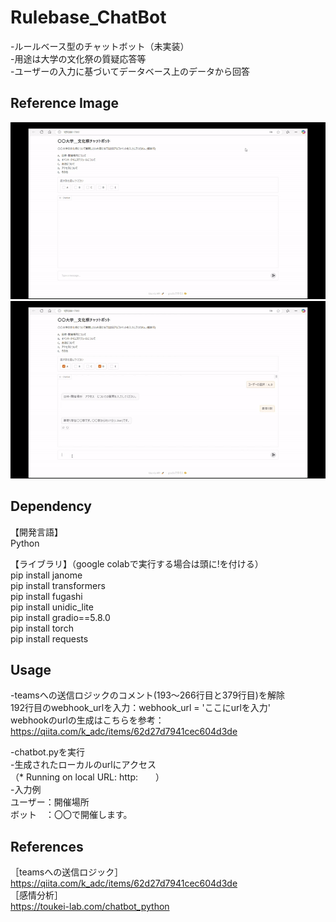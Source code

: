 # Rulebase_ChatBot
-ルールベース型のチャットボット（未実装）  
-用途は大学の文化祭の質疑応答等  
-ユーザーの入力に基づいてデータベース上のデータから回答

## Reference Image
![チャットボット参考１](https://github.com/tsm-ay7/Rulebase_ChatBot/blob/main/Readme/%E3%83%81%E3%83%A3%E3%83%83%E3%83%88%E3%83%9C%E3%83%83%E3%83%88%EF%BC%91.gif)
![チャットボット参考２](https://github.com/tsm-ay7/Rulebase_ChatBot/blob/main/Readme/%E3%83%81%E3%83%A3%E3%83%83%E3%83%88%E3%83%9C%E3%83%83%E3%83%88%EF%BC%92.gif)


## Dependency
【開発言語】  
Python  

【ライブラリ】（google colabで実行する場合は頭に!を付ける）  
pip install janome  
pip install transformers  
pip install fugashi  
pip install unidic_lite  
pip install gradio==5.8.0  
pip install torch  
pip install requests  


## Usage
-teamsへの送信ロジックのコメント(193～266行目と379行目)を解除  
192行目のwebhook_urlを入力：webhook_url = 'ここにurlを入力'  
webhookのurlの生成はこちらを参考：https://qiita.com/k_adc/items/62d27d7941cec604d3de  


-chatbot.pyを実行  
-生成されたローカルのurlにアクセス  
（* Running on local URL:  http:　　）  
-入力例  
ユーザー：開催場所  
ボット　：〇〇で開催します。  


## References
［teamsへの送信ロジック］  
https://qiita.com/k_adc/items/62d27d7941cec604d3de  
［感情分析］  
https://toukei-lab.com/chatbot_python